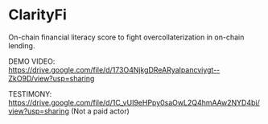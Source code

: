 # ClarityFi

On-chain financial literacy score to fight overcollaterization in on-chain lending.

DEMO VIDEO: https://drive.google.com/file/d/173O4NjkgDReARyaIpancviygt--ZkO9D/view?usp=sharing

TESTIMONY: https://drive.google.com/file/d/1C_vUI9eHPpy0saOwL2Q4hmAAw2NYD4bi/view?usp=sharing
(Not a paid actor)
